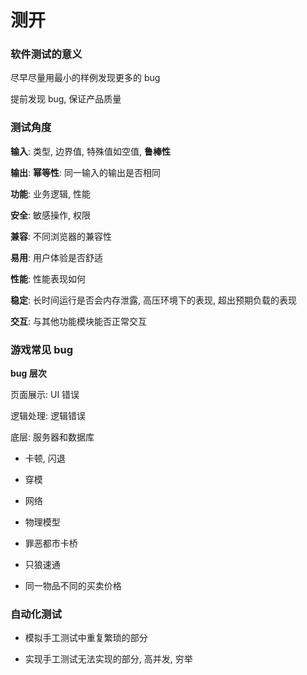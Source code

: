 # 测开

### 软件测试的意义

尽早尽量用最小的样例发现更多的 bug

提前发现 bug, 保证产品质量

### 测试角度

**输入**: 类型, 边界值, 特殊值如空值, **鲁棒性**

**输出**: **幂等性**: 同一输入的输出是否相同

**功能**: 业务逻辑, 性能

**安全**: 敏感操作, 权限

**兼容**: 不同浏览器的兼容性

**易用**: 用户体验是否舒适

**性能**: 性能表现如何

**稳定**: 长时间运行是否会内存泄露, 高压环境下的表现, 超出预期负载的表现

**交互**: 与其他功能模块能否正常交互

### 游戏常见 bug

**bug 层次**

页面展示: UI 错误

逻辑处理: 逻辑错误

底层: 服务器和数据库

* 卡顿, 闪退

* 穿模

* 网络

* 物理模型

* 罪恶都市卡桥

* 只狼速通

* 同一物品不同的买卖价格

  



### 自动化测试

* 模拟手工测试中重复繁琐的部分

* 实现手工测试无法实现的部分, 高并发, 穷举

  
